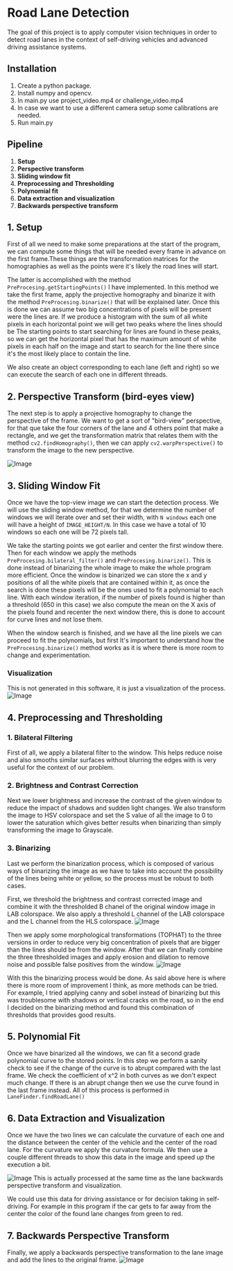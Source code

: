 # Road Lane Detection

The goal of this project is to apply computer vision techniques in order to detect road lanes 
in the context of self-driving vehicles and advanced driving assistance systems.

## Installation
1. Create a python package.
2. Install numpy and opencv.
3. In main.py use project_video.mp4 or challenge_video.mp4
4. In case we want to use a different camera setup some calibrations are needed.
5. Run main.py

## Pipeline
1. **Setup**
2. **Perspective transform**
3. **Sliding window fit**
4. **Preprocessing and Thresholding**
5. **Polynomial fit**
6. **Data extraction and visualization**
7. **Backwards perspective transform**

## 1. Setup
First of all we need to make some preparations at the start of the program, we can compute some 
things that will be needed every frame in advance on the first frame.These things are the transformation matrices 
for the homographies as well as the points were it's likely the road lines will start. 

The latter is accomplished with the method `PreProcesing.getStartingPoints()` I have implemented. 
In this method we take the first frame, apply the projective homography and binarize it with the method `PreProcesing.binarize()`
that will be explained later. Once this is done we can assume two big concentrations of pixels will be present were the lines are.
If we produce a histogram with the sum of all white pixels in each horizontal point we will get two peaks where the lines should be
The starting points to start searching for lines are found in these peaks, so we can get the horizontal pixel that has the maximum 
amount of white pixels in each half on the image and start to search for the line there since it's the most likely place to contain the line.


We also create an object corresponding to each lane (left and right) so we can execute the search of each one in different threads.

## 2. Perspective Transform (bird-eyes view)
The next step is to apply a projective homography to change the perspective of the frame. 
We want to get a sort of "bird-view" perspective, for that que take the four corners of the lane 
and 4 others point that make a rectangle, and we get the transformation matrix that relates them 
with the method `cv2.findHomography()`, then we can apply `cv2.warpPerspective()` to transform 
the image to the new perspective.

![Image](images/perspective%20transform.jpg)

## 3. Sliding Window Fit
Once we have the top-view image we can start the detection process. We will use the sliding window method,
for that we determine the number of windows we will iterate over and set their width, with `N windows` each one will 
have a height of `IMAGE_HEIGHT/N`. In this case we have a total of 10 windows so each one will be 72 pixels tall.

We take the starting points we got earlier and center the first window there. Then for each window we apply the methods 
`PreProcesing.bilateral_filter()` and `PreProcesing.binarize()`. This is done instead of binarizing the whole image to make the whole
program more efficient. Once the window is binarized we can store the x and y positions of all the white pixels that are 
contained within it, as once the search is done these pixels will be the ones used to fit a polynomial to each line. With each window iteration, if
the number of pixels found is higher than a threshold (650 in this case) we also compute the mean on the X axis 
of the pixels found and recenter the next window there, this is done to account for curve lines and not lose them.

When the window search is finished, and we have all the line pixels we can proceed to fit the polynomials, but first It's important
to understand how the `PreProcesing.binarize()` method works as it is where there is more room to change and experimentation.

### Visualization
This is not generated in this software, it is just a visualization of the process.
![Image](images/sliding_window_fit2.jpg)

## 4. Preprocessing and Thresholding

### 1. Bilateral Filtering
First of all, we apply a bilateral filter to the window. This helps reduce noise and also smooths similar surfaces without
blurring the edges with is very useful for the context of our problem.

### 2. Brightness and Contrast Correction
Next we lower brightness and increase the contrast of the given window to reduce the impact of shadows and sudden light changes. 
We also transform the image to HSV colorspace and set the S value of all the image to 0 to lower the saturation which gives better results
when binarizing than simply transforming the image to Grayscale.

### 3. Binarizing
Last we perform the binarization process, which is composed of various ways of binarizing the image as we have to take into account 
the possibility of the lines being white or yellow, so the process must be robust to both cases. 

First, we threshold the brightness and contrast
corrected image and combine it with the thresholded B chanel of the original window image in LAB colorspace. We also apply a threshold
L channel of the LAB colorspace and the L channel from the HLS colorspace.
![Image](images/binarizing_proccess1.png)

Then we apply some morphological transformations (TOPHAT) to the three versions in order to reduce very big concentration of pixels that are bigger than 
the lines should be from the window. After that we can finally combine the three thresholded images and apply erosion and dilation to remove noise and 
possible false positives from the window.
![Image](images/binarizing_proccess2.png)

With this the binarizing process would be done. As said above here is where there is more room of improvement I think, as more methods can be tried. 
For example, I tried applying canny and sobel instead of binarizing but this was troublesome with shadows or vertical cracks on the road, so in the end
I decided on the binarizing method and found this combination of thresholds that provides good results.

## 5. Polynomial Fit
Once we have binarized all the windows, we can fit a second grade polynomial curve to the stored points. In this step we perform a sanity check
to see if the change of the curve is to abrupt compared with the last frame. We check the coefficient of x^2 in both curves as we don't expect much
change. If there is an abrupt change then we use the curve found in the last frame instead. 
All of this process is performed in `LaneFinder.findRoadLane()`

## 6. Data Extraction and Visualization
Once we have the two lines we can calculate the curvature of each one and the distance between the center of the vehicle and the center of the road lane. 
For the curvature we apply the curvature formula. We then use a couple different threads to show this data in the image and speed up the execution a bit.

![Image](images/data_extraction1.jpg)
This is actually processed at the same time as the lane backwards perspective transform and visualization.

We could use this data for driving assistance or for decision taking in self-driving. For example in this program
if the car gets to far away from the center the color of the found lane changes from green to red.

## 7. Backwards Perspective Transform
Finally, we apply a backwards perspective transformation to the lane image and add the lines to the original frame.
![Image](images/data_extraction3.jpg)
